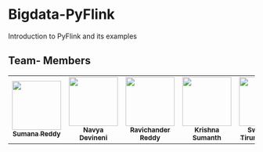 # Bigdata-PyFlink
Introduction to PyFlink and its examples


## Team- Members
<table>
<td align="center"><a href="https://github.com/sumana-reddy"><img src="https://avatars.githubusercontent.com/u/60016064?s=460&u=33898f8b8524f47cd6c76f8ecc4e022cdaa1c118&v=4" width="100px;" alt=""/><br /><sub><b>Sumana Reddy</b></sub></a><br /></td>

<td align="center"><a href="https://github.com/navyadevineni"><img src="https://avatars.githubusercontent.com/u/31991773?s=460&u=eafb1e0830d69219a585de9253b7e13a6a6cbece&v=4" width="100px;" alt=""/><br /><sub><b>Navya Devineni</b></sub></a><br /></td>  

<td align="center"><a href="https://github.com/Ravichanderreddy-goli"><img src="https://avatars.githubusercontent.com/u/60166223?s=460&u=c7fb963d9cc353dcb9f355a333aa551aacf9b4f1&v=4" width="100px;" alt=""/><br /><sub><b>Ravichander Reddy</b></sub></a><br /></td>

<td align="center"><a href="https://github.com/Krishna-Koyyalamudi"><img src="https://avatars.githubusercontent.com/u/60024842?s=460&u=94ef0e3e7234e941e6b5b7e3f08a5388ab5cef6f&v=4" width="100px;" alt=""/><br /><sub><b>Krishna Sumanth</b></sub></a><br /></td>

<td align="center"><a href="https://github.com/swaroopatirumalareddy"><img src="https://avatars.githubusercontent.com/u/60026979?s=400&u=6e0265503d7058525120ffe9609c70e751a633f0&v=4" width="100px;" alt=""/><br /><sub><b>Swaroopa Tirumalareddy</b></sub></a><br /></td>

</table>
